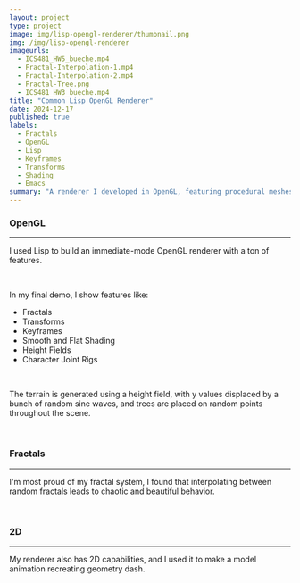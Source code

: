 ```yaml
---
layout: project
type: project
image: img/lisp-opengl-renderer/thumbnail.png
img: /img/lisp-opengl-renderer
imageurls:
  - ICS481_HW5_bueche.mp4
  - Fractal-Interpolation-1.mp4
  - Fractal-Interpolation-2.mp4
  - Fractal-Tree.png
  - ICS481_HW3_bueche.mp4
title: "Common Lisp OpenGL Renderer"
date: 2024-12-17
published: true
labels:
  - Fractals
  - OpenGL
  - Lisp
  - Keyframes
  - Transforms
  - Shading
  - Emacs
summary: "A renderer I developed in OpenGL, featuring procedural meshes and fractals."
---
```


### OpenGL

<hr>

I used Lisp to build an immediate-mode OpenGL renderer with a ton of features.

<br>

In my final demo, I show features like:
  - Fractals
  - Transforms
  - Keyframes
  - Smooth and Flat Shading
  - Height Fields
  - Character Joint Rigs

<br>

The terrain is generated using a height field, with y values displaced by a bunch of random sine waves, and trees are placed on random points throughout the scene.

<br>

### Fractals

<hr>

I'm most proud of my fractal system, I found that interpolating between random fractals leads to chaotic and beautiful behavior.

<br>

### 2D

<hr>

My renderer also has 2D capabilities, and I used it to make a model animation recreating geometry dash.
